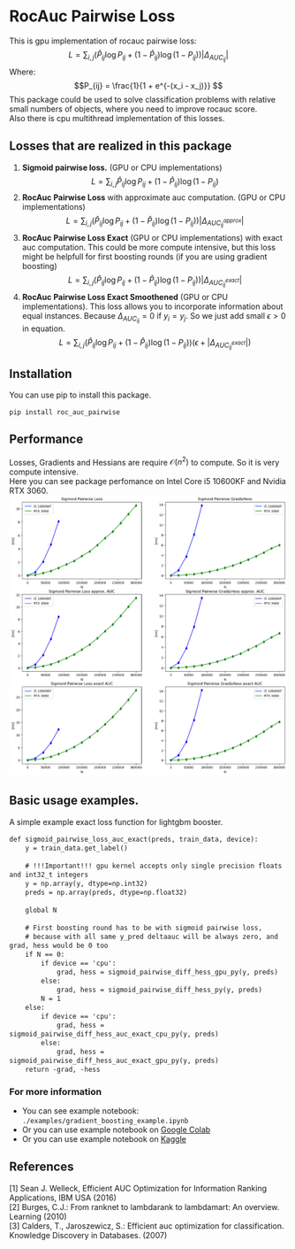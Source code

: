 # RocAuc Pairwise Loss
 This is gpu implementation of rocauc pairwise loss:
$$L = \sum_{i, j} \left(\hat P_{ij}\log{P_{ij}} + (1 - \hat P_{ij})\log{(1 - P_{ij})}\right)\lvert \Delta_{AUC_{ij}}\vert$$
Where:
$$P_{ij} = \frac{1}{1 + e^{-(x_i - x_j)}} $$
This package could be used to solve classification problems with relative small numbers of objects, where you need to improve rocauc score. \
Also there is cpu multithread implementation of this losses.
## Losses that are realized in this package
1. **Sigmoid pairwise loss.** (GPU or CPU implementations)
$$L = \sum_{i, j}\hat P_{ij}\log{P_{ij}} + (1 - \hat P_{ij})\log{(1 - P_{ij})}$$
2. **RocAuc Pairwise Loss** with approximate auc computation. (GPU or CPU implementations)
$$L = \sum_{i, j} \left(\hat P_{ij}\log{P_{ij}} + (1 - \hat P_{ij})\log{(1 - P_{ij})}\right)\lvert \Delta_{AUC^{approx}_{ij}}\vert$$
3. **RocAuc Pairwise Loss Exact** (GPU or CPU implementations) with exact auc computation. This could be more compute intensive, but this loss might be helpfull for first boosting rounds (if you are using gradient boosting)
$$L = \sum_{i, j} \left(\hat P_{ij}\log{P_{ij}} + (1 - \hat P_{ij})\log{(1 - P_{ij})}\right)\lvert \Delta_{AUC^{exact}_{ij}}\vert$$
4. **RocAuc Pairwise Loss Exact Smoothened** (GPU or CPU implementations). This loss allows you to incorporate information about equal instances. Because $\Delta_{AUC_{ij}} = 0$ if $y_i = y_j$. So we just add small $\epsilon > 0$ in equation.
$$L = \sum_{i, j} \left(\hat P_{ij}\log{P_{ij}} + (1 - \hat P_{ij})\log{(1 - P_{ij})}\right)(\epsilon + \lvert \Delta_{AUC^{exact}_{ij}}\vert)$$
## Installation
You can use pip to install this package.
```
pip install roc_auc_pairwise
```
## Performance
Losses, Gradients and Hessians are require $\mathcal{O}(n^2)$ to compute. So it is very compute intensive.\
Here you can see package perfomance on Intel Core i5 10600KF and Nvidia RTX 3060.
\
![Performance plots](./perfomance_report/performance_report_readme.png)

## Basic usage examples.
A simple example exact loss function for lightgbm booster.
```
def sigmoid_pairwise_loss_auc_exact(preds, train_data, device):
    y = train_data.get_label()
    
    # !!!Important!!! gpu kernel accepts only single precision floats and int32_t integers
    y = np.array(y, dtype=np.int32)
    preds = np.array(preds, dtype=np.float32)
    
    global N
    
    # First boosting round has to be with sigmoid pairwise loss, 
    # because with all same y_pred deltaauc will be always zero, and grad, hess would be 0 too
    if N == 0:
        if device == 'cpu':
            grad, hess = sigmoid_pairwise_diff_hess_gpu_py(y, preds)
        else:
            grad, hess = sigmoid_pairwise_diff_hess_py(y, preds)
        N = 1
    else:
        if device == 'cpu':
            grad, hess = sigmoid_pairwise_diff_hess_auc_exact_cpu_py(y, preds)
        else:
            grad, hess = sigmoid_pairwise_diff_hess_auc_exact_gpu_py(y, preds)
    return -grad, -hess
```

### For more information 
- You can see example notebook:
```./examples/gradient_boosting_example.ipynb```
- Or you can use example notebook on [Google Colab](https://colab.research.google.com/drive/1w7BN0XGjB5vgFp2pbiCaejabc91xWmI0?usp=sharing)
- Or you can use example notebook on [Kaggle](https://www.kaggle.com/code/michailindmitry/gradient-boosting-roc-auc-pairwise-example-ipynb)

## References
[1] Sean J. Welleck, Efficient AUC Optimization for Information Ranking Applications, IBM USA (2016) <br />
[2] Burges, C.J.: From ranknet to lambdarank to lambdamart: An overview. Learning (2010) <br />
[3] Calders, T., Jaroszewicz, S.: Efficient auc optimization for classification. Knowledge
Discovery in Databases. (2007)
